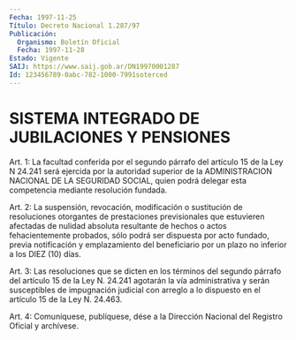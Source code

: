 ```yaml
---
Fecha: 1997-11-25
Título: Decreto Nacional 1.287/97
Publicación:
  Organismo: Boletín Oficial
  Fecha: 1997-11-28
Estado: Vigente
SAIJ: https://www.saij.gob.ar/DN19970001287
Id: 123456789-0abc-782-1000-7991soterced
---
```

# SISTEMA INTEGRADO DE JUBILACIONES Y PENSIONES

<a id="1"></a>
Art. 1:  La  facultad  conferida  por el segundo párrafo del artículo  15  de  la Ley N 24.241 será ejercida  por  la  autoridad superior de la ADMINISTRACION  NACIONAL  DE  LA  SEGURIDAD  SOCIAL, quien  podrá  delegar  esta competencia mediante resolución fundada.

<a id="2"></a>
Art. 2: La suspensión,  revocación,  modificación o sustitución de resoluciones   otorgantes  de  prestaciones    previsionales    que estuvieren afectadas  de  nulidad  absoluta  resultante de hechos o actos fehacientemente probados, sólo podrá ser  dispuesta  por acto fundado,  previa notificación y emplazamiento del beneficiario  por un plazo no inferior a los DIEZ (10) días.

<a id="3"></a>
Art. 3: Las resoluciones que se dicten en los términos del segundo párrafo del  artículo  15  de la  Ley  N. 24.241  agotarán  la vía administrativa  y  serán  susceptibles  de impugnación judicial con arreglo  a  lo  dispuesto en el artículo 15  de  la  Ley  N. 24.463.

<a id="4"></a>
Art.  4: Comuníquese,  publíquese, dése a la Dirección Nacional del Registro Oficial y archívese.
